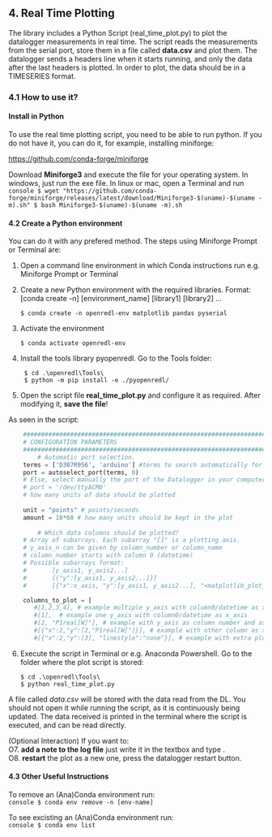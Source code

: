 ## 4. Real Time Plotting

The library includes a Python Script (real_time_plot.py) to plot the datalogger measurements in real time. The script reads the measurements from the serial port, store them in a file called **data.csv** and plot them.
The datalogger sends a headers line when it starts running, and only the data after the last headers is plotted.
In order to plot, the data should be in a TIMESERIES format.

### 4.1 How to use it?

#### Install in Python
To use the real time plotting script, you need to be able to run python.
If you do not have it, you can do it, for example, installing miniforge:

https://github.com/conda-forge/miniforge

Download **Miniforge3** and execute the file for your operating system.
In windows, just run the exe file.
In linux or mac, open a Terminal and run
    ```console
    $ wget "https://github.com/conda-forge/miniforge/releases/latest/download/Miniforge3-$(uname)-$(uname -m).sh"
    $ bash Miniforge3-$(uname)-$(uname -m).sh
    ```


#### 4.2 Create a Python environment
You can do it with any prefered method. The steps using Miniforge Prompt or Terminal are:
1. Open a command line environment in which Conda instructions run e.g. Miniforge Prompt or Terminal
2. Create a new Python environment with the required libraries.
    Format: [conda create -n] [environment_name] [library1] [library2] …
    ```console
    $ conda create -n openredl-env matplotlib pandas pyserial
    ```
3. Activate the environment
    ```console
    $ conda activate openredl-env
    ```
4. Install the tools library pyopenredl.
    Go to the Tools folder:
   ```console
    $ cd .\openredl\Tools\
    $ python -m pip install -e ./pyopenredl/
    ```

5. Open the script file **real_time_plot.py** and configure it as required. After modifying it, **save the file**!
    
As seen in the script:

```python
    ##########################################################################
    # CONFIGURATION PARAMETERS
    ##########################################################################<br/>
        # Automatic port selection.
    terms = ['D307R956', 'arduino'] #terms to search automatically for a port.
    port = autoselect_port(terms, 0)
    # Else, select manually the port of the Datalogger in your computers
    # port = '/dev/ttyACM0'
    # how many units of data should be plotted
    
    unit = "points" # points/seconds
    amount = 10*60 # how many units should be kept in the plot
    
        # Which data columns should be plotted?
    # Array of subarrays. Each subarray "[]" is a plotting axis.
    # y_axis_n can be given by column_number or column_name
    # column_number starts with column 0 (datetime)
    # Possible subarrays format:
    #       [y_axis1, y_axis2...]
    #       [{"y":[y_axis1, y_axis2...]}]
    #       [{"x":x_axis, "y":[y_axis1, y_axis2...], "<matplotlib_plot_kwd:value}]

    columns_to_plot = [
       #[1,2,3,4], # example multiple y_axis with column0/datetime as x_axis
       #[1],  # example one y_axis with column0/datetime as x_axis
       #[2, "P1real[W]"], # example with y_axis as column number and as column_name
       #[{"x":2,"y":[2,"P1real[W]"]}], # example with other column as x _axis
       #[{"x":2,"y":[3], "linestyle":"none"}], # example with extra plot kwd,
```

    
6. Execute the script in Terminal or e.g. Anaconda Powershell.
    Go to the folder where the plot script is stored:
    ```console
    $ cd .\openredl\Tools\
    $ python real_time_plot.py
    ```
A file called _data.csv_ will be stored with the data read from the DL. You should not open it while running the script, as it is continuously being updated.
The data received is printed in the terminal where the script is executed, and can be read directly.

(Optional Interaction)
If you want to:<br/>
O7. **add a note to the log file** just write it in the textbox and type <enter>.<br/>
O8. **restart** the plot as a new one, press the datalogger restart button.


#### 4.3 Other Useful Instructions
To remove an (Ana)Conda environment run:<br/>
    ```console
    $ conda env remove -n [env-name]
    ```

To see excisting an (Ana)Conda environment run:<br/>
    ```console
    $ conda env list
    ```

